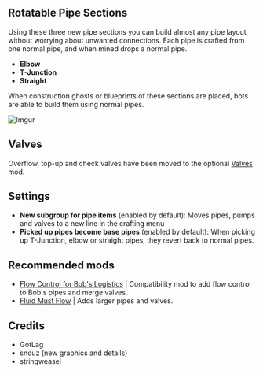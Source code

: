 ## Rotatable Pipe Sections

Using these three new pipe sections you can build almost any pipe layout without worrying about unwanted connections. Each pipe is crafted from one normal pipe, and when mined drops a normal pipe.

- **Elbow**
- **T-Junction**
- **Straight**

When construction ghosts or blueprints of these sections are placed, bots are able to build them using normal pipes.

![Imgur](https://i.imgur.com/B50vSJ1.png)

## Valves
Overflow, top-up and check valves have been moved to the optional [Valves](https://mods.factorio.com/mod/valves) mod.

## Settings

- **New subgroup for pipe items** (enabled by default): Moves pipes, pumps and valves to a new line in the crafting menu
- **Picked up pipes become base pipes** (enabled by default): When picking up T-Junction, elbow or straight pipes, they revert back to normal pipes.

## Recommended mods
- [Flow Control for Bob's Logistics](https://mods.factorio.com/mod/flow-control-expanded-bob) | Compatibility mod to add flow control to Bob's pipes and merge valves.
- [Fluid Must Flow](https://mods.factorio.com/mod/FluidMustFlow) | Adds larger pipes and valves.

## Credits
- GotLag
- snouz (new graphics and details)
- stringweasel

